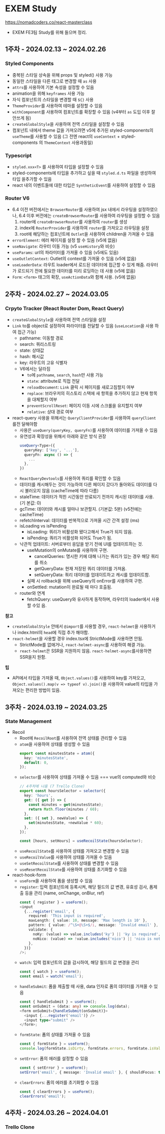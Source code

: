 # EXEM Study

https://nomadcoders.co/react-masterclass

- EXEM FE3팀 Study를 위해 들으며 정리.

## 1주차 - 2024.02.13 ~ 2024.02.26

### Styled Components

- 중복된 스타일 상속을 위해 props 및 styled() 사용 가능
- 동일한 스타일을 다른 태그로 변경할 때 `as` 사용
- `attrs`를 사용하여 기본 속성을 설정할 수 있음
- animation을 위해 `keyframes` 사용 가능
- 자식 컴포넌트의 스타일을 변경할 때 `${}` 사용
- `ThemeProvider`를 사용하여 테마를 설정할 수 있음
- `withComponent`를 사용하여 컴포넌트를 확장할 수 있음 (v4부터 `as` 도입 이후 잘
  안쓰게 됨)
- `createGlobalStyle`을 사용하여 전역 스타일을 설정할 수 있음
- 컴포넌트 내에서 theme 값을 가져오려면 v5에 추가된 styled-components의
  `useTheme`를 사용할 수 있음 (그 전엔 react의 `useContext` + styled-components
  의 `ThemeContext` 사용과동일)

### Typescript

- `styled.xxx<T>` 를 사용하여 타입을 설정할 수 있음
- styled-components에 타입을 추가하고 싶을 때 `styled.d.ts` 파일을 생성하여 타입
  을추가할 수 있음
- react 내의 이벤트들에 대한 타입은 `SyntheticEvent`를 사용하여 설정할 수 있음

### Router V6

- 6.4 이전 버전에서는 `BrowserRouter`를 사용하여 jsx 내에서 라우팅을 설정하였으
  나, 6.4 이후 버전에는 `createBrowserRouter`를 사용하여 라우팅을 설정할 수 있음
  1. router에 `createBrowserRouter`를 사용하여 `router`를 생성
  2. index에 `RouterProvider`를 사용하여 `router`를 가져오고 라우팅을 설정
  3. root에 해당하는 컴포넌트에 `Outlet`을 사용하여 children을 가져올 수 있음
- `errorElement`: 에러 페이지를 설정 할 수 있음 (v5에 없음)
- `useNavigate`: 라우터 이동 가능 (v5 `useHistory`와 비슷)
- `useParams`: url의 파라미터를 가져올 수 있음 (v5에도 있음)
- `useOutletContext`: Outlet의 context를 가져올 수 있음 (v5에 없음)
- `useLoaderData`: 라우트 loader에서 로드된 데이터에 접근할 수 있게 해줌. 라우터
  가 로드되기 전에 필요한 데이터를 미리 로딩하는 데 사용 (v5에 없음)
- `Form`: `<form>` 태그의 확장, `useActionData`와 함께 사용. (v5에 없음)

## 2주차 - 2024.02.27 ~ 2024.03.05

### Crpyto Tracker (React Router Dom, React Query)

- `createGlobalStyle`을 사용하여 전역 스타일을 설정
- `Link` to를 object로 설정하여 파라미터를 전달할 수 있음 (`useLocation`을 사용
  하여 접근 가능)
  - pathname: 이동할 경로
  - search: 쿼리스트링
  - state: 상태값
  - hash: 해시값
  - key: 라우트의 고유 식별자
  - V6에서는 달라짐
    - `to`에 `pathname`, `search`, `hash`만 사용 가능
    - `state`: attribute로 직접 전달
    - `reloadDocument`: `Link` 클릭 시 페이지를 새로고침할지 여부
    - `replace`: 브라우저의 히스토리 스택에 새 항목을 추가하지 않고 현재 항목을
      대체할지 여부
    - `preventScrollReset`: 페이지 이동 시에 스크롤을 유지할지 여부
    - `relative`: 상대 경로 여부
- react-query 사용을 위해서는 `QueryClientProvider`를 사용하여 `queryClient`를전
  달해야함
  - 사용은 `useQuery(queryKey, queryFn)`를 사용하여 데이터를 가져올 수 있음
  - 유연성과 확장성을 위해서 아래와 같은 방식 권장
    ```ts
    useQuery<Type>({
      queryKey: ['key', '...'],
      queryFn: async () => {
        ...
      },
    })
    ```
  - `ReactQueryDevtools`를 사용하여 쿼리를 확인할 수 있음
  - 데이터를 캐시해두는 것이 가능하여 다른 페이지 갔다가 돌아와도 데이터를 다시
    불러오지 않음 (cacheTime에 따라 다름)
  - staleTime: 데이터가 적힌 시간동안 만료되기 전까지 캐시된 데이터를 사용. (기
    본값: 0)
  - gcTime: 데이터와 캐시를 얼마나 보관할지. (기본값: 5분) (v5전에는 cacheTime)
  - refetchInterval: 데이터를 반복적으로 가져올 시간 간격 설정 (ms)
  - isLoading vs isPending
    - isLoading: 쿼리가 비활성화 됐다고해서 True가 되지 않음.
    - isPending: 쿼리가 비활성화 되어도 True가 됨.
  - 낙관적 업데이트: 서버로부터 응답을 받기 전에 UI를 업데이트하는 것.
    - useMutation의 onMutate를 사용하여 구현.
      - cancelQueries: 명시한 키에 대해 나가는 쿼리가 있는 경우 해당 쿼리를 취소
      - getQueryData: 현재 저장된 쿼리 데이터를 가져옴.
      - setQueryData: 쿼리 데이터를 업데이트하고 캐시를 업데이트함.
    - 실패 시 rollback을 위해 useQuery의 onError를 사용하여 구현.
    - onSettled: mutation이 완료될 때 마다 호출됨.
  - router와 연계
    - fetchQuery: useQuery와 유사하게 동작하며, 라우터의 loader에서 사용할 수있
      음.

**참고**

- `createGlobalStyle` 안에서 `@import`를 사용할 경우, `react-helmet`을 사용하거
  나 index.html의 `head`에 직접 추가 해야함.
- `react-helmet`을 사용할 경우 index.tsx에 StrictMode를 사용하면 안됨.
  - StrictMode를 없애거나, `react-helmet-async`를 사용하여 해결 가능.
  - `react-helmet`은 SSR을 지원하지 않음. `react-helmet-async`를사용하면 SSR을지
    원함.

**팁**

- API에서 타입을 가져올 때, `Object.values()`를 사용하여 key를 가져오고,  
  `Object.values().map(v => typeof v).join()`을 사용하여 value의 타입을 가져오는
  편리한 방법이 있음.

## 3주차 - 2024.03.19 ~ 2024.03.25

### State Management

- Recoil
  - Root에 `RecoilRoot`를 사용하여 전역 상태를 관리할 수 있음
  - `atom`을 사용하여 상태를 생성할 수 있음
    ```typescript
    export const minutesState = atom({
      key: 'minutesState',
      default: 0,
    });
    ```
  - `selector`를 사용하여 상태를 가져올 수 있음 === vue의 computed와 비슷
    ```typescript
    // 4주차에 나옴 (7 Trello Clone)
    export const hoursSelector = selector({
      key: 'hours',
      get: ({ get }) => {
        const minutes = get(minutesState);
        return Math.floor(minutes / 60);
      },
      set: ({ set }, newValue) => {
        set(minutesState, +newValue * 60);
      },
    });

    const [hours, setHours] = useRecoilState(hoursSelector);
    ```
  - `useRecoilState`를 사용하여 상태를 가져오고 변경할 수 있음
  - `useRecoilValue`를 사용하여 상태를 가져올 수 있음
  - `useSetRecoilState`를 사용하여 상태를 변경할 수 있음
  - `useResetRecoilState`를 사용하여 상태를 초기화할 수 있음
- react-hook-form
  - `useForm`을 사용하여 폼을 생성할 수 있음
  - `register`: 입력 컴포넌트에 등록시켜, 해당 필드의 값 변경, 유효성 검사, 폼제
    출 등을 관리 (name, onChange, onBlur, ref)
    ```typescript
    const { register } = useForm();
    <input
      {...register('email', {
        required: 'This input is required',
        maxLength: { value: 10, message: 'Max length is 10' },
        pattern: { value: /^\S+@\S+$/i, message: 'Invalid email' },
        validate: {
          noKy: (value) => value.includes('ky') || 'ky is required',
          noNico: (value) => !value.includes('nico') || 'nico is not allowed',
        },
      })}
    />;
    ```
  - `watch`: 입력 컴포넌트의 값을 감시하여, 해당 필드의 값 변경을 관리
    ```typescript
    const { watch } = useForm();
    const email = watch('email');
    ```
  - `handleSubmit`: 폼을 제출할 때 사용, data 인자로 폼의 데이터를 가져올 수 있
    음
    ```typescript
    const { handleSubmit } = useForm();
    const onSubmit = (data: any) => console.log(data);
    <form onSubmit={handleSubmit(onSubmit)}>
      <input {...register('email')} />
      <input type="submit" />
    </form>;
    ```
  - `formState`: 폼의 상태를 가져올 수 있음
    ```typescript
    const { formState } = useForm();
    console.log(formState.isDirty, formState.errors, formState.isValid);
    ```
  - `setError`: 폼의 에러를 설정할 수 있음
    ```typescript
    const { setError } = useForm();
    setError('email', { message: 'Invalid email' }, { shouldFocus: true });
    ```
  - `clearErrors`: 폼의 에러를 초기화할 수 있음
    ```typescript
    const { clearErrors } = useForm();
    clearErrors('email');
    ```

## 4주차 - 2024.03.26 ~ 2024.04.01

### Trello Clone